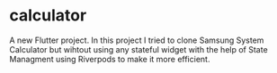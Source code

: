 # calculator

A new Flutter project.
In this project I tried to clone Samsung System Calculator but wihtout using any stateful widget with the help of State Managment using Riverpods to make it more efficient.

